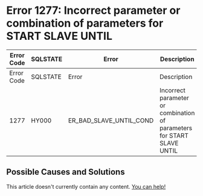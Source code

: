
# Error 1277: Incorrect parameter or combination of parameters for START SLAVE UNTIL


| Error Code | SQLSTATE | Error | Description |
| --- | --- | --- | --- |
| Error Code | SQLSTATE | Error | Description |
| 1277 | HY000 | ER_BAD_SLAVE_UNTIL_COND | Incorrect parameter or combination of parameters for START SLAVE UNTIL |




## Possible Causes and Solutions


This article doesn't currently contain any content. [You can help!](/kb/en/writing-and-editing-knowledge-base-articles/)

